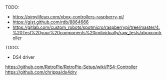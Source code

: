 
TODO:
* https://pimylifeup.com/xbox-controllers-raspberry-pi/
* https://gist.github.com/rdb/8864666
* https://gitlab.com/custom_robots/spotmicro/raspberrypi/tree/master/4.%20Test%20your%20components%20individually/raw_tests/xboxcontroller

TODO:
* DS4 driver


https://github.com/RetroPie/RetroPie-Setup/wiki/PS4-Controller
https://github.com/chrippa/ds4drv

